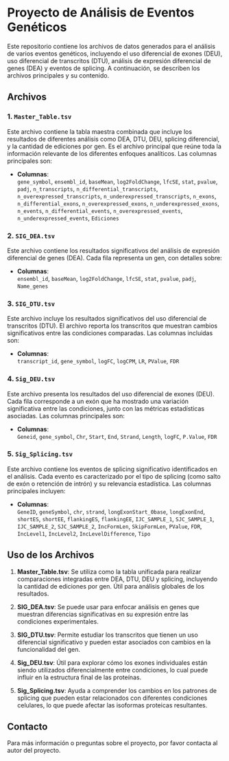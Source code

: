 
# Proyecto de Análisis de Eventos Genéticos

Este repositorio contiene los archivos de datos generados para el análisis de varios eventos genéticos, incluyendo el uso diferencial de exones (DEU), uso diferencial de transcritos (DTU), análisis de expresión diferencial de genes (DEA) y eventos de splicing. A continuación, se describen los archivos principales y su contenido.

## Archivos

### 1. `Master_Table.tsv`
Este archivo contiene la tabla maestra combinada que incluye los resultados de diferentes análisis como DEA, DTU, DEU, splicing diferencial, y la cantidad de ediciones por gen. Es el archivo principal que reúne toda la información relevante de los diferentes enfoques analíticos. Las columnas principales son:

- **Columnas**:  
  `gene_symbol`, `ensembl_id`, `baseMean`, `log2FoldChange`, `lfcSE`, `stat`, `pvalue`, `padj`, `n_transcripts`, `n_differential_transcripts`, `n_overexpressed_transcripts`, `n_underexpressed_transcripts`, `n_exons`, `n_differential_exons`, `n_overexpressed_exons`, `n_underexpressed_exons`, `n_events`, `n_differential_events`, `n_overexpressed_events`, `n_underexpressed_events`, `Ediciones`

### 2. `SIG_DEA.tsv`
Este archivo contiene los resultados significativos del análisis de expresión diferencial de genes (DEA). Cada fila representa un gen, con detalles sobre:

- **Columnas**:  
  `ensembl_id`, `baseMean`, `log2FoldChange`, `lfcSE`, `stat`, `pvalue`, `padj`, `Name_genes`

### 3. `SIG_DTU.tsv`
Este archivo incluye los resultados significativos del uso diferencial de transcritos (DTU). El archivo reporta los transcritos que muestran cambios significativos entre las condiciones comparadas. Las columnas incluidas son:

- **Columnas**:  
  `transcript_id`, `gene_symbol`, `logFC`, `logCPM`, `LR`, `PValue`, `FDR`

### 4. `Sig_DEU.tsv`
Este archivo presenta los resultados del uso diferencial de exones (DEU). Cada fila corresponde a un exón que ha mostrado una variación significativa entre las condiciones, junto con las métricas estadísticas asociadas. Las columnas principales son:

- **Columnas**:  
  `Geneid`, `gene_symbol`, `Chr`, `Start`, `End`, `Strand`, `Length`, `logFC`, `P.Value`, `FDR`

### 5. `Sig_Splicing.tsv`
Este archivo contiene los eventos de splicing significativo identificados en el análisis. Cada evento es caracterizado por el tipo de splicing (como salto de exón o retención de intrón) y su relevancia estadística. Las columnas principales incluyen:

- **Columnas**:  
  `GeneID`, `geneSymbol`, `chr`, `strand`, `longExonStart_0base`, `longExonEnd`, `shortES`, `shortEE`, `flankingES`, `flankingEE`, `IJC_SAMPLE_1`, `SJC_SAMPLE_1`, `IJC_SAMPLE_2`, `SJC_SAMPLE_2`, `IncFormLen`, `SkipFormLen`, `PValue`, `FDR`, `IncLevel1`, `IncLevel2`, `IncLevelDifference`, `Tipo`

## Uso de los Archivos

1. **Master_Table.tsv**: Se utiliza como la tabla unificada para realizar comparaciones integradas entre DEA, DTU, DEU y splicing, incluyendo la cantidad de ediciones por gen. Útil para análisis globales de los resultados.
   
2. **SIG_DEA.tsv**: Se puede usar para enfocar análisis en genes que muestran diferencias significativas en su expresión entre las condiciones experimentales.

3. **SIG_DTU.tsv**: Permite estudiar los transcritos que tienen un uso diferencial significativo y pueden estar asociados con cambios en la funcionalidad del gen.

4. **Sig_DEU.tsv**: Útil para explorar cómo los exones individuales están siendo utilizados diferencialmente entre condiciones, lo cual puede influir en la estructura final de las proteínas.

5. **Sig_Splicing.tsv**: Ayuda a comprender los cambios en los patrones de splicing que pueden estar relacionados con diferentes condiciones celulares, lo que puede afectar las isoformas proteicas resultantes.

## Contacto
Para más información o preguntas sobre el proyecto, por favor contacta al autor del proyecto.
